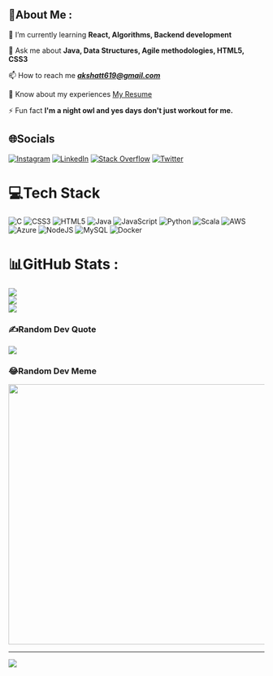 
## 💫About Me :
🌱 I’m currently learning **React, Algorithms, Backend development**

💬 Ask me about **Java, Data Structures, Agile methodologies, HTML5, CSS3**

📫 How to reach me ***akshatt619@gmail.com***

📄 Know about my experiences [My Resume](https://shorturl.at/dzT69)

⚡ Fun fact **I'm a night owl and yes days don't just workout for me.**

## 🌐Socials
[![Instagram](https://img.shields.io/badge/Instagram-%23E4405F.svg?logo=Instagram&logoColor=white)](https://instagram.com/coldxkshxttt) [![LinkedIn](https://img.shields.io/badge/LinkedIn-%230077B5.svg?logo=linkedin&logoColor=white)](https://linkedin.com/in/akshat-tiwari-47at) [![Stack Overflow](https://img.shields.io/badge/-Stackoverflow-FE7A16?logo=stack-overflow&logoColor=white)](https://stackoverflow.com/users/22031429/akshat-tiwari) [![Twitter](https://img.shields.io/badge/Twitter-%231DA1F2.svg?logo=Twitter&logoColor=white)](https://twitter.com/akshattiwari47) 

# 💻Tech Stack
![C](https://img.shields.io/badge/c-%2300599C.svg?style=for-the-badge&logo=c&logoColor=white) ![CSS3](https://img.shields.io/badge/css3-%231572B6.svg?style=for-the-badge&logo=css3&logoColor=white) ![HTML5](https://img.shields.io/badge/html5-%23E34F26.svg?style=for-the-badge&logo=html5&logoColor=white) ![Java](https://img.shields.io/badge/java-%23ED8B00.svg?style=for-the-badge&logo=java&logoColor=white) ![JavaScript](https://img.shields.io/badge/javascript-%23323330.svg?style=for-the-badge&logo=javascript&logoColor=%23F7DF1E) ![Python](https://img.shields.io/badge/python-3670A0?style=for-the-badge&logo=python&logoColor=ffdd54) ![Scala](https://img.shields.io/badge/scala-%23DC322F.svg?style=for-the-badge&logo=scala&logoColor=white) ![AWS](https://img.shields.io/badge/AWS-%23FF9900.svg?style=for-the-badge&logo=amazon-aws&logoColor=white) ![Azure](https://img.shields.io/badge/azure-%230072C6.svg?style=for-the-badge&logo=azure-devops&logoColor=white) ![NodeJS](https://img.shields.io/badge/node.js-6DA55F?style=for-the-badge&logo=node.js&logoColor=white) ![MySQL](https://img.shields.io/badge/mysql-%2300f.svg?style=for-the-badge&logo=mysql&logoColor=white) ![Docker](https://img.shields.io/badge/docker-%230db7ed.svg?style=for-the-badge&logo=docker&logoColor=white)
# 📊GitHub Stats :
![](https://github-readme-stats.vercel.app/api?username=alphaakshat47&theme=radical&hide_border=true&include_all_commits=true&count_private=false)<br/>
![](https://github-readme-streak-stats.herokuapp.com/?user=alphaakshat47&theme=radical&hide_border=true)<br/>
![](https://github-readme-stats.vercel.app/api/top-langs/?username=alphaakshat47&theme=radical&hide_border=true&include_all_commits=true&count_private=false&layout=compact)

### ✍️Random Dev Quote
![](https://quotes-github-readme.vercel.app/api?type=vetical&theme=dark)

### 😂Random Dev Meme
<img src="https://random-memer.herokuapp.com/" width="512px"/>

---
[![](https://visitcount.itsvg.in/api?id=alphaakshat47&icon=2&color=8)](https://visitcount.itsvg.in)

